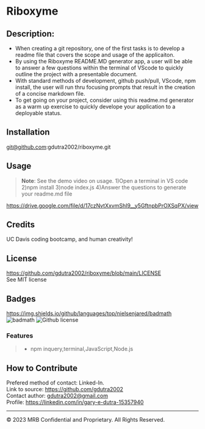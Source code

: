 # Riboxyme

## Description:  
* When creating a git repository, one of the first tasks is to develop a readme file that covers the scope and usage of the applicaiton.
* By using the Riboxyme README.MD generator app, a user will be able to answer a few questions within the terminal of VScode to quickly outline the project with a presentable document.
* With standard methods of development, github push/pull, VScode, npm install, the user will run thru focusing prompts that result in the creation of a concise markdown file.
* To get going on your project, consider using this readme.md generator as a warm up exercise to quickly develope your application to a deployable status.

## Installation

git@github.com:gdutra2002/riboxyme.git

## Usage
>
> **Note**:  See the demo video on usage. 
> 1)Open a terminal in VS code
> 2)npm install
> 3)node index.js
> 4)Answer the questions to generate your readme.md file

https://drive.google.com/file/d/17czNvtXxvmShI9__y5GftnpbPrOXSqPX/view

## Credits
UC Davis coding bootcamp, and human creativity!

## License
https://github.com/gdutra2002/riboxyme/blob/main/LICENSE   <br>
See MIT license


## Badges
https://img.shields.io/github/languages/top/nielsenjared/badmath
![badmath](https://img.shields.io/github/languages/top/nielsenjared/badmath)
![Github license](https://img.shields.io/badge/license-MIT-pink.svg)

### Features
>
>* npm inquery,terminal,JavaScript,Node.js
>

## How to Contribute
Prefered method of contact: Linked-In.  <br>
Link to source:
https://github.com/gdutra2002    <br>
Contact author:
gdutra2002@gmail.com   <br>
Profile:
https://linkedin.com/in/gary-e-dutra-15357940

---
© 2023 MRB Confidential and Proprietary. All Rights Reserved.
